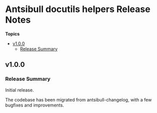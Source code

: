 # Antsibull docutils helpers Release Notes

**Topics**

- <a href="#v1-0-0">v1\.0\.0</a>
    - <a href="#release-summary">Release Summary</a>

<a id="v1-0-0"></a>
## v1\.0\.0

<a id="release-summary"></a>
### Release Summary

Initial release\.

The codebase has been migrated from antsibull\-changelog\, with a few bugfixes and improvements\.
